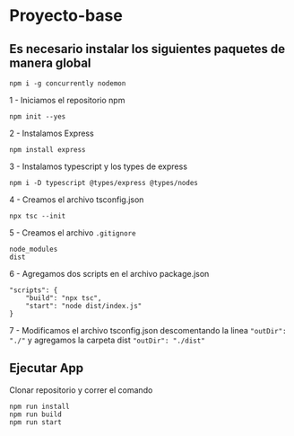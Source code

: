 # Proyecto-base
## Es necesario instalar los siguientes paquetes de manera global

    npm i -g concurrently nodemon

1 - Iniciamos el repositorio npm

    npm init --yes

2 - Instalamos Express

    npm install express

3 - Instalamos typescript y los types de express

    npm i -D typescript @types/express @types/nodes

4 - Creamos el archivo tsconfig.json

    npx tsc --init 

5 - Creamos el archivo `.gitignore`

    node_modules
    dist

6 - Agregamos dos scripts en el archivo package.json

    "scripts": {
		"build": "npx tsc",
		"start": "node dist/index.js"
	}

7 - Modificamos el archivo tsconfig.json descomentando la linea `"outDir": "./"` y agregamos la carpeta dist `"outDir": "./dist"`

## Ejecutar App

Clonar repositorio y correr el comando

    npm run install
    npm run build
    npm run start